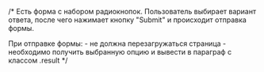 /*
  Есть форма с набором радиокнопок. Пользователь выбирает вариант ответа, 
  после чего нажимает кнопку "Submit" и происходит отправка формы.
  
  При отправке формы:
    - не должна перезагружаться страница
    - необходимо получить выбранную опцию и вывести в параграф с классом .result
*/